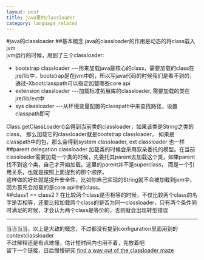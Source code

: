 ```yaml
---
layout: post
title: java里的classloader
category: language_related
---
```

#java的classloader
##基本概念
java的classloader的作用是动态的将class载入jvm  
jvm运行的时候，用到了三个classloader:  
  
  *	bootstrap classloader  ---用来加载java最核心的class，需要加载的class在jre/lib中，bootstrap是在jvm中的，所以写java代码的时候我们是看不到的，通过-Xbootclasspath可以指定加载哪些core api    
  *	extension classloader	---加载标准拓展库的classloader, 需要加载的类在jre/lib/ext中  
  *	sys classloader	---从环境变量配置的classpath中来查找路径，设置classpath即可  

  Class.getClassLoader()会得到当前类的classloader，如果该类是String之类的class， 那么加载它的classloader就是bootstrap classloader， 如果是classpath中的包，那么会得到system classloader, ext classloader 也一样  
  ##parent delegation
  classloader 加载类的时候会采用双亲委托的模型。在当前classloader需要加载一个类的时候，先委托其parent去加载这个类，如果parent找不到这个类，自己才开始加载。这里的parent并不是superclass， 而是一个引用关系，也就是按照上面提到的那个顺序。  
  这样做的好处就是提升安全性，比如你自己实现的String就不会被加载到jvm中，因为首先会加载的是core api中的class。  
  ##class1 == class2 ?
  在比较两个class是否相等的时候，不仅比较两个class的名字是否相等，还要比较加载两个class的是否为同一classloader，只有两个条件同时满足的时候，才会认为两个class是等价的，否则就会出现转型错误  


----
  当当当当，以上是大致的概念，不过都没有提到configuration里面用到的contextclassloader  
  不过解释还是有点难懂，估计短时间内也用不着，先放着吧  
  留下一个链接，日后慢慢研究 [find a way out of the classloader maze](http://www.javaworld.com/javaworld/javaqa/2003-06/01-qa-0606-load.html)

